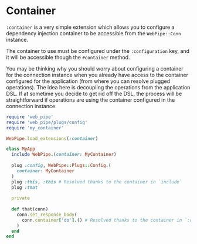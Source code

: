 # Container

`:container` is a very simple extension which allows you to configure a
dependency injection container to be accessible from the `WebPipe::Conn`
instance.

The container to use must be configured under the `:configuration` key, and it
will be accessible though the `#container` method.

You may be thinking why you should worry about configuring a container for the
connection instance when you already have access to the container configured
for the application (from where you can resolve plugged operations). The idea
here is decoupling the operations from the application DSL. If at sometime you
decide to get rid off the DSL, the process will be straightforward if
operations are using the container configured in the connection instance.

```ruby
require 'web_pipe'
require 'web_pipe/plugs/config'
require 'my_container'

WebPipe.load_extensions(:container)

class MyApp
  include WebPipe.(container: MyContainer)
  
  plug :config, WebPipe::Plugs::Config.(
    container: MyContainer
  )
  plug :this, :this # Resolved thanks to the container in `include`
  plug :that
  
  private
  
  def that(conn)
    conn.set_response_body(
      conn.container['do'].() # Resolved thanks to the container in `:config`
    )
  end
end
```
